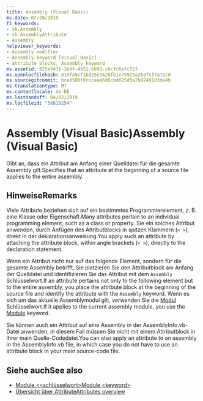 ```yaml
---
title: Assembly (Visual Basic)
ms.date: 07/20/2015
f1_keywords:
- vb.Assembly
- vb.AssemblyAttribute
- Assembly
helpviewer_keywords:
- Assembly modifier
- Assembly keyword [Visual Basic]
- attribute blocks, Assembly keyword
ms.assetid: 925e7471-3bdf-4b51-bb93-cbcfc6efc52f
ms.openlocfilehash: 819fa9cf1bd25e9426fb1e75925a269fcf7a71cd
ms.sourcegitcommit: bce0586f0cccaae6d6cbd625d5a7b824d1d3de4b
ms.translationtype: MT
ms.contentlocale: de-DE
ms.lasthandoff: 04/02/2019
ms.locfileid: "58819254"
---
```

# <a name="assembly-visual-basic"></a><span data-ttu-id="e5358-102">Assembly (Visual Basic)</span><span class="sxs-lookup"><span data-stu-id="e5358-102">Assembly (Visual Basic)</span></span>
<span data-ttu-id="e5358-103">Gibt an, dass ein Attribut am Anfang einer Quelldatei für die gesamte Assembly gilt.</span><span class="sxs-lookup"><span data-stu-id="e5358-103">Specifies that an attribute at the beginning of a source file applies to the entire assembly.</span></span>  
  
## <a name="remarks"></a><span data-ttu-id="e5358-104">Hinweise</span><span class="sxs-lookup"><span data-stu-id="e5358-104">Remarks</span></span>  
 <span data-ttu-id="e5358-105">Viele Attribute beziehen sich auf ein bestimmtes Programmierelement, z. B. eine Klasse oder Eigenschaft.</span><span class="sxs-lookup"><span data-stu-id="e5358-105">Many attributes pertain to an individual programming element, such as a class or property.</span></span> <span data-ttu-id="e5358-106">Sie ein solches Attribut anwenden, durch Anfügen des Attributblocks in spitzen Klammern (`< >`), direkt in der deklarationsanweisung.</span><span class="sxs-lookup"><span data-stu-id="e5358-106">You apply such an attribute by attaching the attribute block, within angle brackets (`< >`), directly to the declaration statement.</span></span>  
  
 <span data-ttu-id="e5358-107">Wenn ein Attribut nicht nur auf das folgende Element, sondern für die gesamte Assembly betrifft, Sie platzieren Sie den Attributblock am Anfang der Quelldatei und identifizieren Sie das Attribut mit dem `Assembly` Schlüsselwort.</span><span class="sxs-lookup"><span data-stu-id="e5358-107">If an attribute pertains not only to the following element but to the entire assembly, you place the attribute block at the beginning of the source file and identify the attribute with the `Assembly` keyword.</span></span> <span data-ttu-id="e5358-108">Wenn es sich um das aktuelle Assemblymodul gilt, verwenden Sie die [Modul](../../../visual-basic/language-reference/modifiers/module-keyword.md) Schlüsselwort.</span><span class="sxs-lookup"><span data-stu-id="e5358-108">If it applies to the current assembly module, you use the [Module](../../../visual-basic/language-reference/modifiers/module-keyword.md) keyword.</span></span>  
  
 <span data-ttu-id="e5358-109">Sie können auch ein Attribut auf eine Assembly in der AssemblyInfo.vb-Datei anwenden, in diesem Fall müssen Sie nicht mit einem Attributblock in Ihrer main Quelle-Codedatei.</span><span class="sxs-lookup"><span data-stu-id="e5358-109">You can also apply an attribute to an assembly in the AssemblyInfo.vb file, in which case you do not have to use an attribute block in your main source-code file.</span></span>  
  
## <a name="see-also"></a><span data-ttu-id="e5358-110">Siehe auch</span><span class="sxs-lookup"><span data-stu-id="e5358-110">See also</span></span>

- [<span data-ttu-id="e5358-111">Module \<<schlüsselwort></span><span class="sxs-lookup"><span data-stu-id="e5358-111">Module \<keyword></span></span>](../../../visual-basic/language-reference/modifiers/module-keyword.md)
- [<span data-ttu-id="e5358-112">Übersicht über Attribute</span><span class="sxs-lookup"><span data-stu-id="e5358-112">Attributes overview</span></span>](../../../visual-basic/programming-guide/concepts/attributes/index.md)
